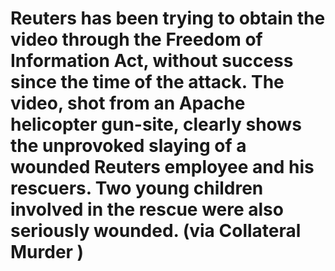 <!--
id: 498608550
link: http://tumblr.atmos.org/post/498608550/reuters-has-been-trying-to-obtain-the-video
slug: reuters-has-been-trying-to-obtain-the-video
date: Mon Apr 05 2010 10:58:13 GMT-0700 (PDT)
publish: 2010-04-05
tags: 
title: Reuters has been trying to obtain the video through the Freedom of Information Act, without success since the time of the attack. The video, shot from an Apache helicopter gun-site, clearly shows the unprovoked slaying of a wounded Reuters employee and his rescuers. Two young children involved in the rescue were also seriously wounded. (via Collateral Murder
)
-->


Reuters has been trying to obtain the video through the Freedom of Information Act, without success since the time of the attack. The video, shot from an Apache helicopter gun-site, clearly shows the unprovoked slaying of a wounded Reuters employee and his rescuers. Two young children involved in the rescue were also seriously wounded. (via Collateral Murder
)
==========================================================================================================================================================================================================================================================================================================================================================================



